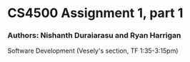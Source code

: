 # CS4500 Assignment 1, part 1
### Authors: Nishanth Duraiarasu and Ryan Harrigan

Software Development (Vesely's section, TF 1:35-3:15pm)